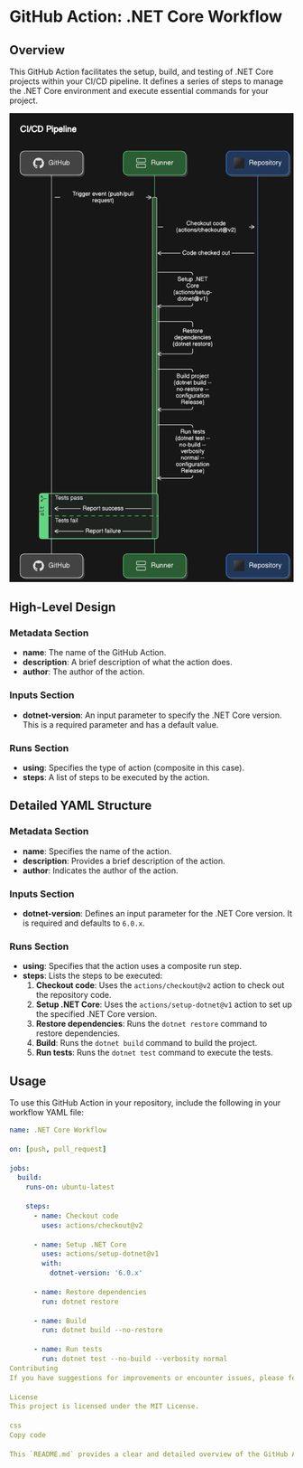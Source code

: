 # GitHub Action: .NET Core Workflow

## Overview

This GitHub Action facilitates the setup, build, and testing of .NET Core projects within your CI/CD pipeline. It defines a series of steps to manage the .NET Core environment and execute essential commands for your project.

![GitHub Action Diagram](https://github.com/NadeemJazmawe/DotNet-Generic-CI-Action/blob/main/images/action-diagram.png)

## High-Level Design

### Metadata Section

- **name**: The name of the GitHub Action.
- **description**: A brief description of what the action does.
- **author**: The author of the action.

### Inputs Section

- **dotnet-version**: An input parameter to specify the .NET Core version. This is a required parameter and has a default value.

### Runs Section

- **using**: Specifies the type of action (composite in this case).
- **steps**: A list of steps to be executed by the action.

## Detailed YAML Structure

### Metadata Section

- **name**: Specifies the name of the action.
- **description**: Provides a brief description of the action.
- **author**: Indicates the author of the action.

### Inputs Section

- **dotnet-version**: Defines an input parameter for the .NET Core version. It is required and defaults to `6.0.x`.

### Runs Section

- **using**: Specifies that the action uses a composite run step.
- **steps**: Lists the steps to be executed:
  1. **Checkout code**: Uses the `actions/checkout@v2` action to check out the repository code.
  2. **Setup .NET Core**: Uses the `actions/setup-dotnet@v1` action to set up the specified .NET Core version.
  3. **Restore dependencies**: Runs the `dotnet restore` command to restore dependencies.
  4. **Build**: Runs the `dotnet build` command to build the project.
  5. **Run tests**: Runs the `dotnet test` command to execute the tests.

## Usage

To use this GitHub Action in your repository, include the following in your workflow YAML file:

```yaml
name: .NET Core Workflow

on: [push, pull_request]

jobs:
  build:
    runs-on: ubuntu-latest

    steps:
      - name: Checkout code
        uses: actions/checkout@v2

      - name: Setup .NET Core
        uses: actions/setup-dotnet@v1
        with:
          dotnet-version: '6.0.x'

      - name: Restore dependencies
        run: dotnet restore

      - name: Build
        run: dotnet build --no-restore

      - name: Run tests
        run: dotnet test --no-build --verbosity normal
Contributing
If you have suggestions for improvements or encounter issues, please feel free to open an issue or submit a pull request.

License
This project is licensed under the MIT License.

css
Copy code

This `README.md` provides a clear and detailed overview of the GitHub Action, including its design, structure, and usage instructions. Adjust the content as needed to fit your specific implementation and requirements.



